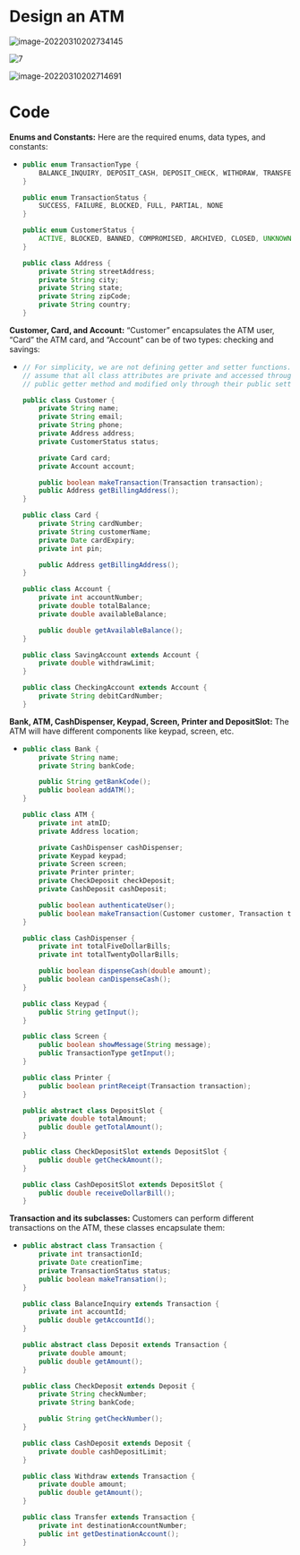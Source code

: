 # Design an ATM

![image-20220310202734145](https://raw.githubusercontent.com/TWDH/Leetcode-From-Zero/pictures/img/image-20220310202734145.png)

![7](https://raw.githubusercontent.com/TWDH/Leetcode-From-Zero/pictures/img/7.png)



![image-20220310202714691](https://raw.githubusercontent.com/TWDH/Leetcode-From-Zero/pictures/img/image-20220310202714691.png)

# Code

**Enums and Constants:** Here are the required enums, data types, and constants:

- ```java
  public enum TransactionType {
      BALANCE_INQUIRY, DEPOSIT_CASH, DEPOSIT_CHECK, WITHDRAW, TRANSFER
  }
  
  public enum TransactionStatus {
      SUCCESS, FAILURE, BLOCKED, FULL, PARTIAL, NONE
  }
  
  public enum CustomerStatus {
      ACTIVE, BLOCKED, BANNED, COMPROMISED, ARCHIVED, CLOSED, UNKNOWN
  }
  
  public class Address {
      private String streetAddress;
      private String city;
      private String state;
      private String zipCode;
      private String country;
  }
  ```

**Customer, Card, and Account:** “Customer” encapsulates the ATM user, “Card” the ATM card, and “Account” can be of two types: checking and savings:

- ```java
  // For simplicity, we are not defining getter and setter functions. The reader can
  // assume that all class attributes are private and accessed through their respective
  // public getter method and modified only through their public setter function.
  
  public class Customer {
      private String name;
      private String email;
      private String phone;
      private Address address;
      private CustomerStatus status;
  
      private Card card;
      private Account account;
  
      public boolean makeTransaction(Transaction transaction);
      public Address getBillingAddress();
  }
  
  public class Card {
      private String cardNumber;
      private String customerName;
      private Date cardExpiry;
      private int pin;
  
      public Address getBillingAddress();
  }
  
  public class Account {
      private int accountNumber;
      private double totalBalance;
      private double availableBalance;
  
      public double getAvailableBalance();
  }
  
  public class SavingAccount extends Account {
      private double withdrawLimit;
  }
  
  public class CheckingAccount extends Account {
      private String debitCardNumber;
  }
  ```

**Bank, ATM, CashDispenser, Keypad, Screen, Printer and DepositSlot:** The ATM will have different components like keypad, screen, etc.

- ```java
  public class Bank {
      private String name;
      private String bankCode;
  
      public String getBankCode();
      public boolean addATM();
  }
  
  public class ATM {
      private int atmID;
      private Address location;
  
      private CashDispenser cashDispenser;
      private Keypad keypad;
      private Screen screen;
      private Printer printer;
      private CheckDeposit checkDeposit;
      private CashDeposit cashDeposit;
  
      public boolean authenticateUser();
      public boolean makeTransaction(Customer customer, Transaction transaction);
  }
  
  public class CashDispenser {
      private int totalFiveDollarBills;
      private int totalTwentyDollarBills;
  
      public boolean dispenseCash(double amount);
      public boolean canDispenseCash();
  }
  
  public class Keypad {
      public String getInput();
  }
  
  public class Screen {
      public boolean showMessage(String message);
      public TransactionType getInput();
  }
  
  public class Printer {
      public boolean printReceipt(Transaction transaction);
  }
  
  public abstract class DepositSlot {
      private double totalAmount;
      public double getTotalAmount();
  }
  
  public class CheckDepositSlot extends DepositSlot {
      public double getCheckAmount();
  }
  
  public class CashDepositSlot extends DepositSlot {
      public double receiveDollarBill();
  }
  ```

**Transaction and its subclasses:** Customers can perform different transactions on the ATM, these classes encapsulate them:

- ```java
  public abstract class Transaction {
      private int transactionId;
      private Date creationTime;
      private TransactionStatus status;
      public boolean makeTransation();
  }
  
  public class BalanceInquiry extends Transaction {
      private int accountId;
      public double getAccountId();
  }
  
  public abstract class Deposit extends Transaction {
      private double amount;
      public double getAmount();
  }
  
  public class CheckDeposit extends Deposit {
      private String checkNumber;
      private String bankCode;
  
      public String getCheckNumber();
  }
  
  public class CashDeposit extends Deposit {
      private double cashDepositLimit;
  }
  
  public class Withdraw extends Transaction {
      private double amount;
      public double getAmount();
  }
  
  public class Transfer extends Transaction {
      private int destinationAccountNumber;
      public int getDestinationAccount();
  }
  ```

